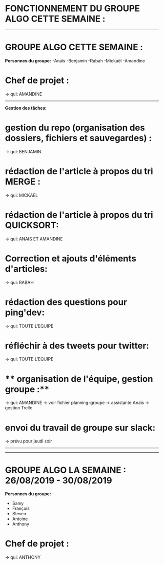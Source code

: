 
# **FONCTIONNEMENT DU GROUPE ALGO CETTE SEMAINE :**





<!-- commantaires à propos de la gestion du groupe cette semaine-->
_____________________________________________________________

# **GROUPE ALGO CETTE SEMAINE :**

**Personnes du groupe:** 
-Anaïs
-Benjamin
-Rabah
-Mickaël
-Amandine

# **Chef de projet :**
-> qui: AMANDINE
_____________________________________________________________

<!-- commantaires à propos de l'organisation, gestion des tâches -->

**Gestion des tâches:** 

# **gestion du repo (organisation des dossiers, fichiers et sauvegardes) :**
-> qui: BENJAMIN

# **rédaction de l'article à propos du tri MERGE :**
-> qui: MICKAEL

# **rédaction de l'article à propos du tri QUICKSORT:**
-> qui: ANAIS ET AMANDINE

# **Correction et ajouts d'éléments d'articles:**
-> qui: RABAH

# **rédaction des questions pour ping'dev:**
-> qui: TOUTE L'EQUIPE

# **réfléchir à des tweets pour twitter:**
-> qui: TOUTE L'EQUIPE

# ** organisation de l'équipe, gestion groupe :**
-> qui: AMANDINE -> voir fichier planning-groupe
-> assistante Anaïs -> gestion Trello

# **envoi du travail de groupe sur slack:**
-> prévu pour jeudi soir




_____________________________________________________________________

<!-- commantaires à propos de la gestion du groupe cette semaine-->
_____________________________________________________________

# **GROUPE ALGO LA SEMAINE : 26/08/2019 - 30/08/2019**

**Personnes du groupe:** 
- Samy
- François
- Steven
- Antoine
- Anthony

# **Chef de projet :**
-> qui: ANTHONY

